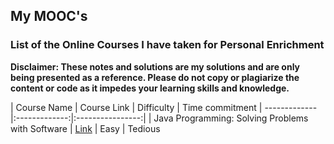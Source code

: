 ## My MOOC's
### List of the Online Courses I have taken for Personal Enrichment

**Disclaimer: These notes and solutions are my solutions and are only being presented as a reference. Please do not copy or plagiarize the content or code as it impedes your learning skills and knowledge.**

| Course Name   | Course Link          | Difficulty | Time commitment
| ------------- |:-------------:|:----------------:|
| Java Programming: Solving Problems with Software     | [Link](https://www.coursera.org/learn/java-programming?specialization=java-programming) | Easy | Tedious
